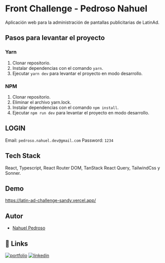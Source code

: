 
# Front Challenge - Pedroso Nahuel

Aplicación web para la administración de pantallas publicitarias de LatinAd.




## Pasos para levantar el proyecto

### Yarn
1. Clonar repositorio.
2. Instalar dependencias con el comando `yarn`.
5. Ejecutar `yarn dev` para levantar el proyecto en modo desarrollo.

### NPM
1. Clonar repositorio.
2. Eliminar el archivo yarn.lock.
2. Instalar dependencias con el comando `npm install`.
5. Ejecutar `npm run dev` para levantar el proyecto en modo desarrollo.


## LOGIN
Email: `pedroso.nahuel.dev@gmail.com`
Password: `1234`

## Tech Stack
React, Typescript, React Router DOM, TanStack React Query, TailwindCss y Sonner.


## Demo

https://latin-ad-challenge-sandy.vercel.app/


## Autor

- [Nahuel Pedroso](https://www.github.com/Nahuel-circulo)


## 🔗 Links
[![portfolio](https://img.shields.io/badge/my_portfolio-000?style=for-the-badge&logo=ko-fi&logoColor=white)](https://pedroso-nahuel.vercel.app/)
[![linkedin](https://img.shields.io/badge/linkedin-0A66C2?style=for-the-badge&logo=linkedin&logoColor=white)](https://www.linkedin.com/in/nahuel-pedroso/)



